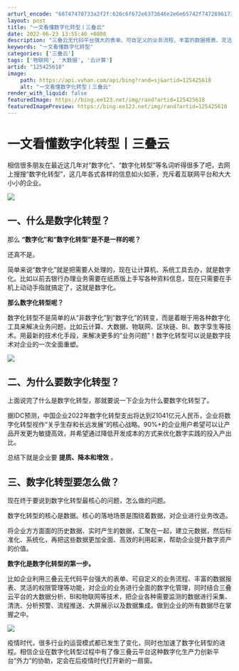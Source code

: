 ```yaml
---
arturl_encode: "68747470733a2f2f:626c6f672e6373646e2e6e65742f7472696173636c6f75642f:61727469636c652f64657461696c732f313235343235363138"
layout: post
title: "一文看懂数字化转型丨三叠云"
date: 2022-06-23 13:55:40 +0800
description: "三叠云无代码平台强大的表单、可自定义的业务流程、丰富的数据报表、灵活的权限管理等功能，对企业的业务进"
keywords: "一文看懂数字化转型"
categories: ['三叠云']
tags: ['物联网', '大数据', '云计算']
artid: "125425618"
image:
    path: https://api.vvhan.com/api/bing?rand=sj&artid=125425618
    alt: "一文看懂数字化转型丨三叠云"
render_with_liquid: false
featuredImage: https://bing.ee123.net/img/rand?artid=125425618
featuredImagePreview: https://bing.ee123.net/img/rand?artid=125425618
---
```


# 一文看懂数字化转型丨三叠云

相信很多朋友在最近这几年对“数字化”、“数字化转型”等名词听得很多了吧，去网上搜搜“数字化转型”，这几年各式各样的信息如火如荼，充斥着互联网平台和大大小小的企业。

![](https://i-blog.csdnimg.cn/blog_migrate/5554e3971f854502c4848fb9c0696d61.png)

## **一、什么是数字化转型？**

那么
**“数字化”和“数字化转型”是不是一样的呢？**

还真不是。

简单来说“数字化”就是把需要人处理的，现在让计算机、系统工具去办，就是数字化。比如以前去银行办理业务需要在纸质版上手写各种资料信息，现在只需要在手机上动动手指就搞定了，这就是数字化。

**那么数字化转型呢？**

数字化转型不是简单的从“非数字化”到“数字化”的转变，而是着眼于用各种数字化工具来解决业务问题，比如云计算、大数据、物联网、区块链、BI、数字孪生等技术。用最新的技术化手段，来解决更多的“业务问题”！数字化转型可以说是数字技术对企业的一次全面重塑。

![](https://i-blog.csdnimg.cn/blog_migrate/05cafd9590851591aea05f80d1b06b73.png)

## **二、为什么要数字化转型？**

上面说完了什么是数字化转型，那就要说一下企业为什么要数字化转型了。

据IDC预测，中国企业2022年数字化转型支出将达到21041亿元人民币，企业将数字化转型视作“关乎生存和长远发展”的核心战略。90%+的企业用户希望可以让产品开发更为敏捷高效，并希望通过降低开发成本的方式来优化数字实践的投入产出比。

总结下就是企业要
**提质、降本和增效**
。

## **三、数字化转型要怎么做？**

现在终于要说到数字化转型最核心的问题，怎么做的问题。

数字化转型的核心是数据。核心的落地场景是围绕着数据，对企业进行业务改造。

将企业方方面面的历史数据、实时产生的数据，汇聚在一起，建立元数据，然后标准化、系统化，再把这些数据更加全面、高效的利用起来，帮助企业提升数字资产的价值。

**数字化是数字化转型的第一步。**

比如企业利用三叠云无代码平台强大的表单、可自定义的业务流程、丰富的数据报表、灵活的权限管理等功能，对企业的业务进行全面的数字化管理，同时结合三叠云平台的大数据分析、BI和物联网等技术，把企业各种需要监测的数据进行采集、清洗、分析预警、流程推送、大屏展示以及数据集成。做到企业的所有数据尽在掌握之中。

![](https://i-blog.csdnimg.cn/blog_migrate/3363b31561e451f975c4d75fea32918f.png)

疫情时代，很多行业的运营模式都已发生了变化，同时也加速了数字化转型的进程。相信企业在数字化转型过程中有了像三叠云平台这种数字化生产力创新平台“外力”的协助，定会在后疫情时代打开新的一扇窗。